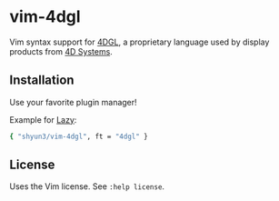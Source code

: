 # vim-4dgl

Vim syntax support for [4DGL](https://resources.4dsystems.com.au/manuals/4dgl),
a proprietary language used by display products from [4D
Systems](https://github.com/4dsystems).

## Installation

Use your favorite plugin manager!

Example for [Lazy](https://lazy.folke.io):
```sh
{ "shyun3/vim-4dgl", ft = "4dgl" }
```

## License

Uses the Vim license. See `:help license`.
